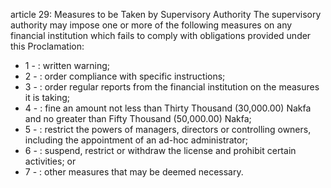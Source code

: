 article 29: Measures to be Taken by Supervisory Authority
The supervisory authority may impose one or more of the following measures on any financial institution which fails to comply with obligations provided under this Proclamation:
<ul>
			<li>1 - : written warning;<ul>
			</ul></li>			<li>2 - : order compliance with specific instructions;<ul>
			</ul></li>			<li>3 - : order regular reports from the financial institution on the measures it is taking;<ul>
			</ul></li>			<li>4 - : fine an amount not less than Thirty Thousand (30,000.00) Nakfa and no greater than Fifty Thousand (50,000.00) Nakfa;<ul>
			</ul></li>			<li>5 - : restrict the powers of managers, directors or controlling owners, including the appointment of an ad-hoc administrator;<ul>
			</ul></li>			<li>6 - : suspend, restrict or withdraw the license and prohibit certain activities; or<ul>
			</ul></li>			<li>7 - : other measures that may be deemed necessary.<ul>
			</ul></li></ul>